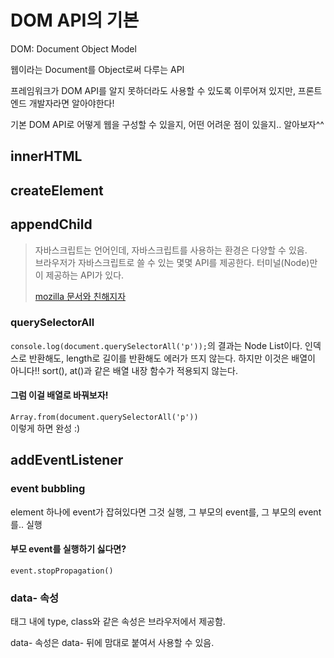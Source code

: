 # DOM API의 기본

DOM: Document Object Model

웹이라는 Document를 Object로써 다루는 API

프레임워크가 DOM API를 알지 못하더라도 사용할 수 있도록 이루어져 있지만, 프론트엔드 개발자라면 알아야한다!

기본 DOM API로 어떻게 웹을 구성할 수 있을지, 어떤 어려운 점이 있을지.. 알아보자^^

## innerHTML

## createElement

## appendChild

> 자바스크립트는 언어인데, 자바스크립트를 사용하는 환경은 다양할 수 있음.  
> 브라우저가 자바스크립트로 쓸 수 있는 몇몇 API를 제공한다.
> 터미널(Node)만이 제공하는 API가 있다.
>
> [mozilla 문서와 친해지자](https://developer.mozilla.org/en-US/docs/Web/API/Node/insertBefore)

### querySelectorAll

`console.log(document.querySelectorAll('p'));`의 결과는 Node List이다.
인덱스로 반환해도, length로 길이를 반환해도 에러가 뜨지 않는다.
하지만 이것은 배열이 아니다!!
sort(), at()과 같은 배열 내장 함수가 적용되지 않는다.

#### 그럼 이걸 배열로 바꿔보자!

`Array.from(document.querySelectorAll('p'))`  
이렇게 하면 완성 :)

## addEventListener

### event bubbling

element 하나에 event가 잡혀있다면 그것 실행, 그 부모의 event를, 그 부모의 event를.. 실행

#### 부모 event를 실행하기 싫다면?

`event.stopPropagation()`

### data- 속성

태그 내에 type, class와 같은 속성은 브라우저에서 제공함.

data- 속성은 data- 뒤에 맘대로 붙여서 사용할 수 있음.

